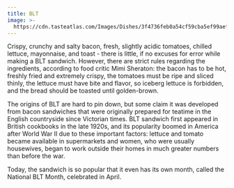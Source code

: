 ```yaml
---
title: BLT
image: >-
  https://cdn.tasteatlas.com/Images/Dishes/3f4736feb0a54cf59cba5ef99aef5a17.jpg?w=905&h=510
---
```



Crispy, crunchy and salty bacon, fresh, slightly acidic tomatoes, chilled lettuce, mayonnaise, and toast - there is little, if no excuses for error while making a BLT sandwich. However, there are strict rules regarding the ingredients, according to food critic Mimi Sheraton: the bacon has to be hot, freshly fried and extremely crispy, the tomatoes must be ripe and sliced thinly, the lettuce must have bite and flavor, so iceberg lettuce is forbidden, and the bread should be toasted until golden-brown.

The origins of BLT are hard to pin down, but some claim it was developed from bacon sandwiches that were originally prepared for teatime in the English countryside since Victorian times. BLT sandwich first appeared in British cookbooks in the late 1920s, and its popularity boomed in America after World War II due to these important factors: lettuce and tomato became available in supermarkets and women, who were usually housewives, began to work outside their homes in much greater numbers than before the war.

Today, the sandwich is so popular that it even has its own month, called the National BLT Month, celebrated in April.
